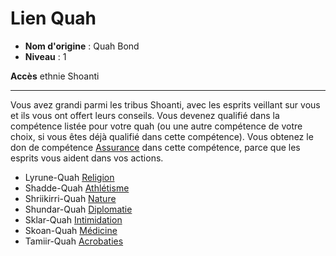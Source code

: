 # Lien Quah

 * **Nom d'origine** : Quah Bond
 * **Niveau** : 1


<p><span id="ctl00_MainContent_DetailedOutput"><strong>Accès</strong> ethnie Shoanti<br></span></p>
<hr>
<p>Vous avez grandi parmi les tribus Shoanti, avec les esprits veillant sur vous et ils vous ont offert leurs conseils. Vous devenez qualifié dans la compétence listée pour votre quah (ou une autre compétence de votre choix, si vous êtes déjà qualifié dans cette compétence). Vous obtenez le don de compétence <a href="https://2e.aonprd.com/Feats.aspx?ID=756">Assurance</a> dans cette compétence, parce que les esprits vous aident dans vos actions.&nbsp;&nbsp;</p>
<ul>
<li>Lyrune-Quah <a style="text-decoration: underline;" href="https://2e.aonprd.com/Skills.aspx?ID=13">Religion</a></li>
<li>Shadde-Quah <a style="text-decoration: underline;" href="https://2e.aonprd.com/Skills.aspx?ID=2">Athlétisme</a></li>
<li>Shriikirri-Quah <a style="text-decoration: underline;" href="https://2e.aonprd.com/Skills.aspx?ID=10">Nature</a></li>
<li>Shundar-Quah <a style="text-decoration: underline;" href="https://2e.aonprd.com/Skills.aspx?ID=6">Diplomatie</a></li>
<li>Sklar-Quah <a style="text-decoration: underline;" href="https://2e.aonprd.com/Skills.aspx?ID=7">Intimidation</a></li>
<li>Skoan-Quah <a style="text-decoration: underline;" href="https://2e.aonprd.com/Skills.aspx?ID=9">Médicine</a></li>
<li>Tamiir-Quah <a style="text-decoration: underline;" href="https://2e.aonprd.com/Skills.aspx?ID=1">Acrobaties</a></li>
</ul>